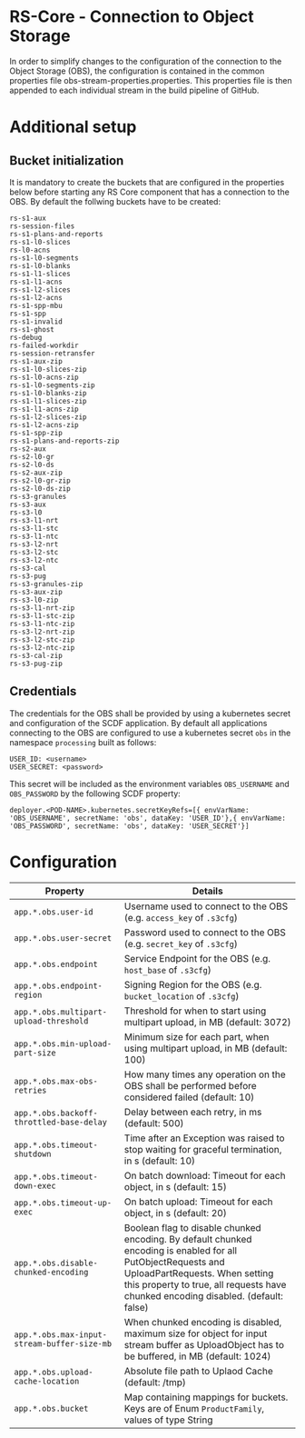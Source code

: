 # RS-Core - Connection to Object Storage

In order to simplify changes to the configuration of the connection to the Object Storage (OBS), the configuration is contained in the common properties file obs-stream-properties.properties.
This properties file is then appended to each individual stream in the build pipeline of GitHub.

# Additional setup

## Bucket initialization

It is mandatory to create the buckets that are configured in the properties below before starting any RS Core component that has a connection to the OBS. 
By default the follwing buckets have to be created:

```
rs-s1-aux
rs-session-files
rs-s1-plans-and-reports
rs-s1-l0-slices
rs-l0-acns
rs-s1-l0-segments
rs-s1-l0-blanks
rs-s1-l1-slices
rs-s1-l1-acns
rs-s1-l2-slices
rs-s1-l2-acns
rs-s1-spp-mbu
rs-s1-spp
rs-s1-invalid
rs-s1-ghost
rs-debug
rs-failed-workdir
rs-session-retransfer
rs-s1-aux-zip
rs-s1-l0-slices-zip
rs-s1-l0-acns-zip
rs-s1-l0-segments-zip
rs-s1-l0-blanks-zip
rs-s1-l1-slices-zip
rs-s1-l1-acns-zip
rs-s1-l2-slices-zip
rs-s1-l2-acns-zip
rs-s1-spp-zip
rs-s1-plans-and-reports-zip
rs-s2-aux
rs-s2-l0-gr
rs-s2-l0-ds
rs-s2-aux-zip
rs-s2-l0-gr-zip
rs-s2-l0-ds-zip
rs-s3-granules
rs-s3-aux
rs-s3-l0
rs-s3-l1-nrt
rs-s3-l1-stc
rs-s3-l1-ntc
rs-s3-l2-nrt 
rs-s3-l2-stc
rs-s3-l2-ntc
rs-s3-cal
rs-s3-pug
rs-s3-granules-zip
rs-s3-aux-zip
rs-s3-l0-zip
rs-s3-l1-nrt-zip
rs-s3-l1-stc-zip
rs-s3-l1-ntc-zip
rs-s3-l2-nrt-zip
rs-s3-l2-stc-zip
rs-s3-l2-ntc-zip
rs-s3-cal-zip
rs-s3-pug-zip
```

## Credentials

The credentials for the OBS shall be provided by using a kubernetes secret and configuration of the SCDF application. 
By default all applications connecting to the OBS are configured to use a kubernetes secret `obs` in the namespace `processing` built as follows:

```
USER_ID: <username>
USER_SECRET: <password>
```

This secret will be included as the environment variables `OBS_USERNAME` and `OBS_PASSWORD` by the following SCDF property:

```
deployer.<POD-NAME>.kubernetes.secretKeyRefs=[{ envVarName: 'OBS_USERNAME', secretName: 'obs', dataKey: 'USER_ID'},{ envVarName: 'OBS_PASSWORD', secretName: 'obs', dataKey: 'USER_SECRET'}]
```

# Configuration

| Property | Details |
|-|-|
|`app.*.obs.user-id`| Username used to connect to the OBS (e.g. `access_key` of `.s3cfg`) |
|`app.*.obs.user-secret`| Password used to connect to the OBS (e.g. `secret_key` of `.s3cfg`) |
|`app.*.obs.endpoint`| Service Endpoint for the OBS (e.g. `host_base` of `.s3cfg`) |
|`app.*.obs.endpoint-region`| Signing Region for the OBS (e.g. `bucket_location` of `.s3cfg`) |
|`app.*.obs.multipart-upload-threshold`| Threshold for when to start using multipart upload, in MB (default: 3072) |
|`app.*.obs.min-upload-part-size`| Minimum size for each part, when using multipart upload, in MB (default: 100) |
|`app.*.obs.max-obs-retries`| How many times any operation on the OBS shall be performed before considered failed (default: 10) |
|`app.*.obs.backoff-throttled-base-delay`| Delay between each retry, in ms (default: 500) |
|`app.*.obs.timeout-shutdown`| Time after an Exception was raised to stop waiting for graceful termination, in s (default: 10) |
|`app.*.obs.timeout-down-exec`| On batch download: Timeout for each object, in s (default: 15) |
|`app.*.obs.timeout-up-exec`| On batch upload: Timeout for each object, in s (default: 20) |
|`app.*.obs.disable-chunked-encoding`| Boolean flag to disable chunked encoding. By default chunked encoding is enabled for all PutObjectRequests and UploadPartRequests. When setting this property to true, all requests have chunked encoding disabled. (default: false) |
|`app.*.obs.max-input-stream-buffer-size-mb`| When chunked encoding is disabled, maximum size for object for input stream buffer as UploadObject has to be buffered, in MB (default: 1024) |
|`app.*.obs.upload-cache-location`| Absolute file path to Uplaod Cache (default: /tmp) |
|`app.*.obs.bucket`| Map containing mappings for buckets. Keys are of Enum `ProductFamily`, values of type String |
